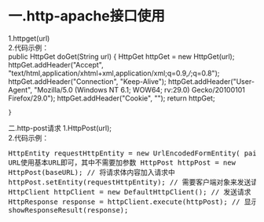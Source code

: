 一.http-apache接口使用
========================
1.httpget(url)<br>
2.代码示例：<br>
    public HttpGet doGet(String url) {
    HttpGet httpGet = new HttpGet(url);
    httpGet.addHeader("Accept", "text/html,application/xhtml+xml,application/xml;q=0.9,*/*;q=0.8");
    httpGet.addHeader("Connection", "Keep-Alive");
    httpGet.addHeader("User-Agent", "Mozilla/5.0 (Windows NT 6.1; WOW64; rv:29.0) Gecko/20100101 Firefox/29.0");
    httpGet.addHeader("Cookie", "");
    return httpGet;

    }

二.http-post请求
1.HttpPost(url);<br>
2.代码示例：<br>
    <pre>
        HttpEntity requestHttpEntity = new UrlEncodedFormEntity(
                                            pairList);
        // URL使用基本URL即可，其中不需要加参数
        HttpPost httpPost = new HttpPost(baseURL);
        // 将请求体内容加入请求中
        httpPost.setEntity(requestHttpEntity);
        // 需要客户端对象来发送请求
        HttpClient httpClient = new DefaultHttpClient();
        // 发送请求
        HttpResponse response = httpClient.execute(httpPost);
        // 显示响应
        showResponseResult(response);
    </pre>